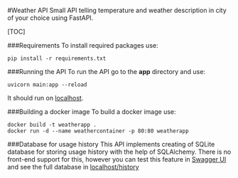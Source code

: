 #Weather API
Small API telling temperature and weather description in city of your choice using FastAPI.

[TOC]

###Requirements
To install required packages use:
```
pip install -r requirements.txt
```

###Running the API
To run the API go to the **app** directory and use: 
```
uvicorn main:app --reload
```
It should run on [localhost](http://localhost).

###Building a docker image
To build a docker image use: 
```
docker build -t weatherapp .
docker run -d --name weathercontainer -p 80:80 weatherapp
```

###Database for usage history
This API implements creating of SQLite database for storing usage history with the help of SQLAlchemy. There is no front-end support for this, however you can test this feature in [Swagger UI](http://localhost/docs#/default/create_history_history_add_post "Swagger UI") and see the full database in [localhost/history](http://localhost/history "localhost/history")